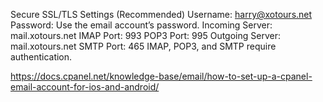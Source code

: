 Secure SSL/TLS Settings (Recommended)
Username:	harry@xotours.net
Password:	Use the email account’s password.
Incoming Server:	mail.xotours.net
IMAP Port: 993 POP3 Port: 995
Outgoing Server:	mail.xotours.net
SMTP Port: 465
IMAP, POP3, and SMTP require authentication.


https://docs.cpanel.net/knowledge-base/email/how-to-set-up-a-cpanel-email-account-for-ios-and-android/